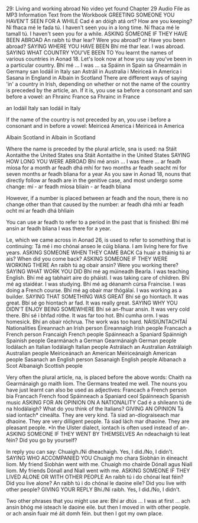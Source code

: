 29: Living and working abroad
No video yet found
Chapter 29 Audio File as MP3
Information Text from the Workbook
GREETING SOMEONE YOU HAVEN'T SEEN FOR A WHILE
Cad é an dóigh atá ort? How are you keeping?
Ní fhaca mé le fada tú. I haven't seen you in a long time.
Ní fhaca mé le tamall tú. I haven't seen you for a while.
ASKING SOMEONE IF THEY HAVE BEEN ABROAD
An raibh tú thar lear? Were you abroad? or Have you been abroad?
SAYING WHERE YOU HAVE BEEN
Bhí mé thar lear. I was abroad.
SAYING WHAT COUNTRY YOU'VE BEEN TO
You learnt the names of various countries in Aonad 18. Let's look now at how you say you've been in a particular country.
Bhí mé ... I was ...
sa Spáinn in Spain
sa Ghearmáin in Germany
san Iodáil in Italy
san Astráil in Australia
i Meiriceá in America
i Sasana in England
in Albain in Scotland
There are different ways of saying 'in' a country in Irish, depending on whether or not the name of the country is preceded by the article, an.
If it is, you use sa before a consonant and san before a vowel:
an Fhrainc France
sa Fhrainc in France

an Iodáil Italy
san Iodáil in Italy

If the name of the country is not preceded by an,
you use i before a consonant and in before a vowel:
Meiriceá America
i Meiriceá in America

Albain Scotland
in Albain in Scotland

Where the name is preceded by the plural article, sna is used:
na Stáit Aontaithe the United States
sna Stáit Aontaithe in the United States
SAYING HOW LONG YOU WERE ABROAD
Bhí mé ansin ... I was there ...
ar feadh míosa for a month
ar feadh dhá mhí for two months
ar feadh seacht mí for seven months
ar feadh bliana for a year
As you saw in Aonad 18, nouns that directly follow ar feadh are in the genitive case, and most undergo some change:
mí - ar feadh míosa
bliain - ar feadh bliana

However, if a number is placed between ar feadh and the noun, there is no change other than that caused by the number:
ar feadh dhá mhí
ar feadh ocht mí
ar feadh dhá bhliain

You can use ar feadh to refer to a period in the past that is finished:
Bhí mé ansin ar feadh bliana I was there for a year.

Le, which we came across in Aonad 26, is used to refer to something that is continuing:
Tá mé i mo chónaí anseo le cúig bliana. I am living here for five years.
ASKING SOMEONE WHEN THEY CAME BACK
Cá huair a tháinig tú ar ais? When did you come back?
ASKING SOMEONE IF THEY WERE WORKING THERE
An raibh tú ag obair ansin? Were you working there?
SAYING WHAT WORK YOU DID
Bhí mé ag múineadh Bearla. I was teaching English.
Bhí mé ag tabhairt aire do pháistí. I was taking care of children.
Bhí mé ag staidéar. I was studying.
Bhí mé ag déanamh cúrsa Fraincise. I was doing a French course.
Bhí mé ag obair mar thógálaí. I was working as a builder.
SAYING THAT SOMETHING WAS GREAT
Bhí sé go hiontach. It was great.
Bbí sé go hiontach ar fad. It was really great.
SAYING WHY YOU DIDN'T ENJOY BEING SOMEWHERE
Bhí sé an-fhuar ansin. It was very cold there.
Bhí sé i bhfad róthe. It was far too hot.
Bhí cumha orm. I was homesick.
Bhí an obair róchrua. The work was too hard.
NÁISIÚNTACHTAÍ Nationalities
Éireannach	an Irish person
Éireannaigh	Irish people
Francach	a French person
Francaigh	French people
Spáinneach	a Spaniard
Spáinnigh	Spainish people
Gearmánach	a German
Gearmánaigh	German people
Iodálach	an Italian
Iodálaigh	Italian people
Astrálach	an Australian
Astrálaigh	Australian people
Meiriceánach	an American
Meiriceánaigh	American people
Sasanach	an English person
Sasanaigh	English people
Albanach	a Scot
Albanaigh	Scottish people

Very often the plural article, na, is placed before the above words:
Chaith na Gearmánaigh go maith liom.
The Germans treated me well.
The nouns you have just learnt can also be used as adjectives:
Francach	a French person
bia Francach	French food
Spáinneach	a Spaniard
ceol Spáinneach	Spanish music
ASKING FOR AN OPINION ON A NATIONALITY
Cad é a shíleann tú de na hIodálaigh? What do you think of the Italians?
GIVING AN OPINION
Tá siad iontach* cineálta. They are very kind.
Tá siad an-díograiseach mar dhaoine. They are very dilligent people.
Tá siad lách mar dhaoine. They are pleasant people.
*In the Ulster dialect, iontach is often used instead of an-.
ASKING SOMEONE IF THEY WENT BY THEMSELVES
An ndeachaigh tú leat féin? Did you go by yourself?

In reply you can say:
Chuaigh./Ni dheachaigh. Yes, I did./No, I didn't.
SAYING WHO ACCOMPANIED YOU
Chuaigh mo chara Siobhán in éineacht liom. My friend Siobhán went with me.
Chuaigh mo chairde Dónall agus Niall liom. My friends Dónall and Niall went with me.
ASKING SOMEONE IF THEY LIVED ALONE OR WITH OTHER PEOPLE
An raibh tú i do chónaí leat féin? Did you live alone?
An raibh tú i do chónaí le daoine eile? Did you live with other people?
GIVING YOUR REPLY
Bhí./Ní raibh. Yes, I did./No, I didn't.

Two other phrases that you might use are:
Bhí ar dtús ... I was at first ...
ach ansin bhóg mé isteach le daoine eile. but then I moved in with other people.
or
ach ansin fuair mé áit domh féin. but then I got my own place.